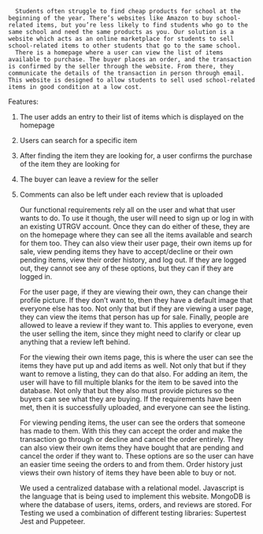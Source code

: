       Students often struggle to find cheap products for school at the beginning of the year. There’s websites like Amazon to buy school-related items, but you’re less likely to find students who go to the same school and need the same products as you. Our solution is a website which acts as an online marketplace for students to sell school-related items to other students that go to the same school.
      There is a homepage where a user can view the list of items available to purchase. The buyer places an order, and the transaction is confirmed by the seller through the website. From there, they communicate the details of the transaction in person through email. This website is designed to allow students to sell used school-related items in good condition at a low cost.
      
Features:
1. The user adds an entry to their list of items which is displayed on the homepage
2. Users can search for a specific item
3. After finding the item they are looking for, a user confirms the purchase of the item they are looking for
4. The buyer can leave a review for the seller
5. Comments can also be left under each review that is uploaded

      Our functional requirements rely all on the user and what that user wants to do. To use it
though, the user will need to sign up or log in with an existing UTRGV account. Once they can
do either of these, they are on the homepage where they can see all the items available and search for them too. They can also view their user page, their own items up for sale, view pending items they have to accept/decline or their own pending items, view their order history, and log out. If they are logged out, they cannot see any of these options, but they can if they are
logged in.

      For the user page, if they are viewing their own, they can change their profile picture. If
they don’t want to, then they have a default image that everyone else has too. Not only that but if
they are viewing a user page, they can view the items that person has up for sale. Finally, people
are allowed to leave a review if they want to. This applies to everyone, even the user selling the
item, since they might need to clarify or clear up anything that a review left behind.

      For the viewing their own items page, this is where the user can see the items they have
put up and add items as well. Not only that but if they want to remove a listing, they can do that
also. For adding an item, the user will have to fill multiple blanks for the item to be saved into
the database. Not only that but they also must provide pictures so the buyers can see what they
are buying. If the requirements have been met, then it is successfully uploaded, and everyone can
see the listing.

      For viewing pending items, the user can see the orders that someone has made to them.
With this they can accept the order and make the transaction go through or decline and cancel the
order entirely. They can also view their own items they have bought that are pending and cancel
the order if they want to. These options are so the user can have an easier time seeing the orders
to and from them. Order history just views their own history of items they have been able to buy
or not.

      We used a centralized database with a relational model. Javascript is the language that is being used to implement this website. MongoDB is where the database of users, items, orders, and reviews are stored. For Testing we used a combination of different testing libraries: Supertest Jest and Puppeteer.
